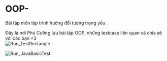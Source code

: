 # OOP-
Bài tập môn lập trình hướng đối tượng trọng yếu .

Đây là nơi Phú Cường lưu bài tập OOP, những testcase liên quan và chia sẽ với các bạn <3  
![Run_TestRectangle](https://user-images.githubusercontent.com/118279100/229344960-17af4913-579b-46cb-b4e9-4e5336e1806c.png)

![Run_JavaBasicTest](https://user-images.githubusercontent.com/118279100/229344962-e12ce3b4-3246-4b6d-a0ea-5342f1c673fd.png)
